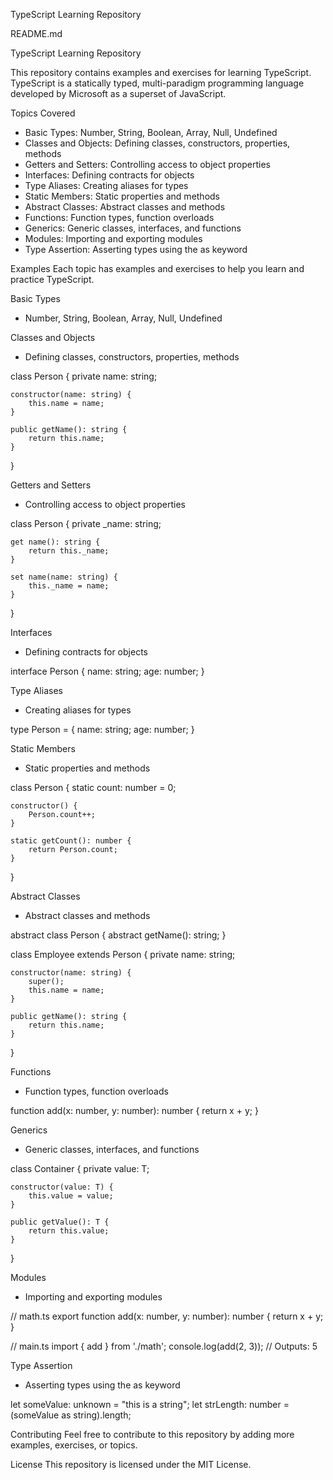 TypeScript Learning Repository

README.md

TypeScript Learning Repository

This repository contains examples and exercises for learning TypeScript. TypeScript is a statically typed, multi-paradigm programming language developed by Microsoft as a superset of JavaScript.

Topics Covered
- Basic Types: Number, String, Boolean, Array, Null, Undefined
- Classes and Objects: Defining classes, constructors, properties, methods
- Getters and Setters: Controlling access to object properties
- Interfaces: Defining contracts for objects
- Type Aliases: Creating aliases for types
- Static Members: Static properties and methods
- Abstract Classes: Abstract classes and methods
- Functions: Function types, function overloads
- Generics: Generic classes, interfaces, and functions
- Modules: Importing and exporting modules
- Type Assertion: Asserting types using the as keyword

Examples
Each topic has examples and exercises to help you learn and practice TypeScript.

Basic Types
- Number, String, Boolean, Array, Null, Undefined

Classes and Objects
- Defining classes, constructors, properties, methods


class Person {
    private name: string;

    constructor(name: string) {
        this.name = name;
    }

    public getName(): string {
        return this.name;
    }
}


Getters and Setters
- Controlling access to object properties


class Person {
    private _name: string;

    get name(): string {
        return this._name;
    }

    set name(name: string) {
        this._name = name;
    }
}


Interfaces
- Defining contracts for objects


interface Person {
    name: string;
    age: number;
}


Type Aliases
- Creating aliases for types


type Person = {
    name: string;
    age: number;
}


Static Members
- Static properties and methods


class Person {
    static count: number = 0;

    constructor() {
        Person.count++;
    }

    static getCount(): number {
        return Person.count;
    }
}


Abstract Classes
- Abstract classes and methods


abstract class Person {
    abstract getName(): string;
}

class Employee extends Person {
    private name: string;

    constructor(name: string) {
        super();
        this.name = name;
    }

    public getName(): string {
        return this.name;
    }
}


Functions
- Function types, function overloads


function add(x: number, y: number): number {
    return x + y;
}


Generics
- Generic classes, interfaces, and functions


class Container<T> {
    private value: T;

    constructor(value: T) {
        this.value = value;
    }

    public getValue(): T {
        return this.value;
    }
}


Modules
- Importing and exporting modules


// math.ts
export function add(x: number, y: number): number {
    return x + y;
}

// main.ts
import { add } from './math';
console.log(add(2, 3)); // Outputs: 5


Type Assertion
- Asserting types using the as keyword


let someValue: unknown = "this is a string";
let strLength: number = (someValue as string).length;


Contributing
Feel free to contribute to this repository by adding more examples, exercises, or topics.

License
This repository is licensed under the MIT License.
